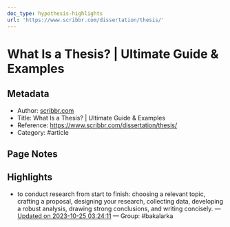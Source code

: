 ```yaml
---
doc_type: hypothesis-highlights
url: 'https://www.scribbr.com/dissertation/thesis/'
---
```


# What Is a Thesis? | Ultimate Guide & Examples

## Metadata
- Author: [scribbr.com]()
- Title: What Is a Thesis? | Ultimate Guide & Examples
- Reference: https://www.scribbr.com/dissertation/thesis/
- Category: #article

## Page Notes
## Highlights
- to conduct research from start to finish: choosing a relevant topic, crafting a proposal, designing your research, collecting data, developing a robust analysis, drawing strong conclusions, and writing concisely. — [Updated on 2023-10-25 03:24:11](https://hyp.is/M-xgEHLVEe6x-vu1Q95hsA/www.scribbr.com/dissertation/thesis/) — Group: #bakalarka



